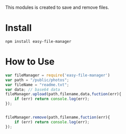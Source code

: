 This modules is created to save and remove files.

# Install
``` npm install easy-file-manager ```

# How to Use
```javascript
var fileManager = require('easy-file-manager')
var path = "/public/photos";
var fileName = "readme.txt";
var data; // base64 data
fileManager.upload(path,filename,data,fuction(err){
	if (err) return console.log(err);
});


fileManager.remove(path,filename,fuction(err){
	if (err) return console.log(err);
});
```